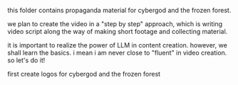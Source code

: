 this folder contains propaganda material for cybergod and the frozen forest.

we plan to create the video in a "step by step" approach, which is writing video script along the way of making short footage and collecting material.

it is important to realize the power of LLM in content creation. however, we shall learn the basics. i mean i am never close to "fluent" in video creation. so let's do it!

first create logos for cybergod and the frozen forest


